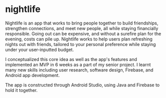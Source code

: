 # nightlife

Nightlife is an app that works to bring people together to build friendships, strengthen connections, and meet new people, all while staying financially responsible. Going out can be expensive, and without a surefire plan for the evening, costs can pile up. Nightlife works to help users plan refreshing nights out with friends, tailored to your personal preference while staying under your user-inputted budget. 

I conceptualized this core idea as well as the app's features and implemented an MVP in 6 weeks as a part of my senior project. I learnt many new skills including user research, software design, Firebase, and Android app development. 

The app is constructed through Android Studio, using Java and Firebase to hold it together.
